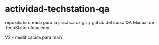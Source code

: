 # actividad-techstation-qa
repositorio creado para la practica de git y github del curso QA Manual de TechStation Academy






V2 - modificacion para main